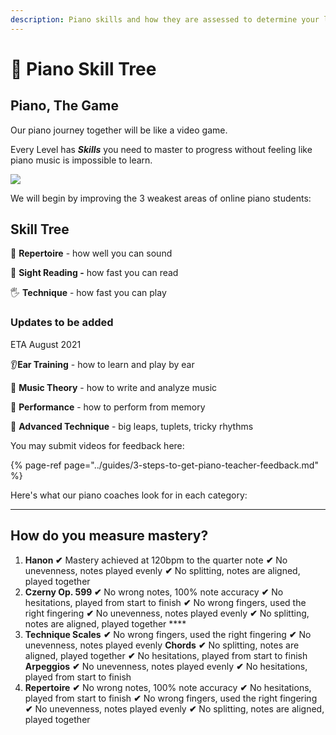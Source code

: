 ```yaml
---
description: Piano skills and how they are assessed to determine your level.
---
```


# 🌲 Piano Skill Tree

## **Piano, The Game**

Our piano journey together will be like a video game.  
  
Every Level has _**Skills**_ you need to master to progress without feeling like piano music is impossible to learn.

![](https://i.gyazo.com/59cec282a1b17ea17a7793f8c7f832d1.png)

  
We will begin by improving the 3 weakest areas of online piano students:

## **Skill Tree**

🎹 **Repertoire** - how well you can sound 

🎼 **Sight Reading -** how fast you can read 

🖐 **Technique** - how fast you can play 

### 

### Updates to be added 

ETA August 2021

👂**Ear Training** - how to learn and play by ear 

🎵 **Music Theory** - how to write and analyze music 

💖 **Performance** - how to perform from memory 

🙌 **Advanced Technique** - big leaps, tuplets, tricky rhythms





You may submit videos for feedback here:

{% page-ref page="../guides/3-steps-to-get-piano-teacher-feedback.md" %}

  
Here's what our piano coaches look for in each category:  
  
****

## **How do you measure mastery?** 

1. **Hanon  ✔** Mastery achieved at 120bpm to the quarter note **✔** No unevenness, notes played evenly **✔** No splitting, notes are aligned, played together  
2. **Czerny Op. 599  ✔** No wrong notes, 100% note accuracy **✔** No hesitations, played from start to finish  **✔** No wrong fingers, used the right fingering  **✔** No unevenness, notes played evenly **✔** No splitting, notes are aligned, played together  ****
3. **Technique  Scales**  **✔** No wrong fingers, used the right fingering **✔** No unevenness, notes played evenly  **Chords**  **✔** No splitting, notes are aligned, played together **✔** No hesitations, played from start to finish   **Arpeggios**  **✔** No unevenness, notes played evenly **✔** No hesitations, played from start to finish    
4. **Repertoire**  **✔** No wrong notes, 100% note accuracy **✔** No hesitations, played from start to finish  **✔** No wrong fingers, used the right fingering  **✔** No unevenness, notes played evenly **✔** No splitting, notes are aligned, played together

